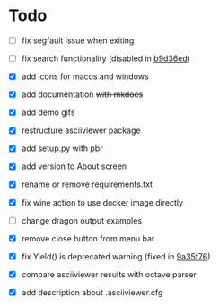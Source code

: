 # Todo

- [ ] fix segfault issue when exiting
- [ ] fix search functionality (disabled in [b9d36ed])

- [x] add icons for macos and windows
- [x] add documentation ~~with mkdocs~~
- [x] add demo gifs
- [x] restructure asciiviewer package
- [x] add setup.py with pbr
- [x] add version to About screen
- [x] rename or remove requirements.txt
- [x] fix wine action to use docker image directly
- [ ] change dragon output examples
- [x] remove close button from menu bar
- [x] fix Yield() is deprecated warning (fixed in [9a35f76])
- [x] compare asciiviewer results with octave parser
- [x] add description about .asciiviewer.cfg

[b9d36ed]: https://github.com/tumregels/asciiviewer/commit/b9d36ed7320d53c90db3fd9daada683821376a9b
[9a35f76]: https://github.com/tumregels/asciiviewer/commit/9a35f769ddeb2d1871016ae710dee95112c2eff7

